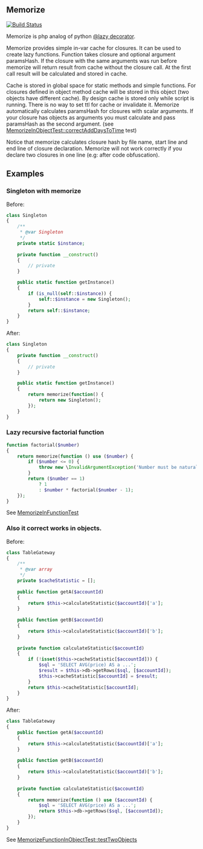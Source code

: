 Memorize
--------
[![Build Status](https://travis-ci.org/Solodkiy/memorize.svg?branch=master)](https://travis-ci.org/Solodkiy/memorize)

Memorize is php analog of python [@lazy decorator](https://pypi.python.org/pypi/lazy).

Memorize provides simple in-var cache for closures. It can be used to create lazy functions. 
Function takes closure and optional argument paramsHash.
If the closure with the same arguments was run before memorize will return result from cache without the closure call. At the first call result will be calculated and stored in cache.

Cache is stored in global space for static methods and simple functions. For closures defined in object method cache will be stored in this object (two objects have different cache).
By design cache is stored only while script is running. There is no way to set ttl for cache or invalidate it.
Memorize automatically calculates paramsHash for closures with scalar arguments. If your closure has objects as arguments you must calculate and pass paramsHash as the second argument. (see [MemorizeInObjectTest::correctAddDaysToTime](tests/Memorize/MemorizeInObjectTest.php) test)

Notice that memorize calculates closure hash by file name, start line and end line of closure declaration. Memorize will not work correctly if you declare two closures in one line (e.g: after code obfuscation).

Examples
--------

### Singleton with memorize
Before:
```php
class Singleton
{
    /**
     * @var Singleton
     */
    private static $instance;
    
    private function __construct()
    {
        // private
    }

    public static function getInstance()
    {
        if (is_null(self::$instance)) {
            self::$instance = new Singleton();
        }
        return self::$instance;
    }
}
```
After:
```php
class Singleton
{
    private function __construct()
    {
        // private
    }

    public static function getInstance()
    {
        return memorize(function() {
            return new Singleton();
        });
    }
}
```

### Lazy recursive factorial function
```php
function factorial($number)
{
    return memorize(function () use ($number) {
        if ($number <= 0) {
            throw new \InvalidArgumentException('Number must be natural');
        }
        return ($number == 1)
            ? 1
            : $number * factorial($number - 1);
    });
}

```
See [MemorizeInFunctionTest](tests/Memorize/MemorizeInFunctionTest.php)

### Also it correct works in objects. 
Before:
```php
class TableGateway
{
    /**
     * @var array
     */ 
    private $cacheStatistic = [];
    
    public function getA($accountId)
    {
        return $this->calculateStatistic($accountId)['a'];
    }
    
    public function getB($accountId)
    {
        return $this->calculateStatistic($accountId)['b'];
    }
    
    private function calculateStatistic($accountId)
    {
        if (!isset($this->cacheStatistic[$accountId])) {
            $sql = 'SELECT AVG(price) AS a ...';
            $result = $this->db->getRows($sql, [$accountId]);
            $this->cacheStatistic[$accountId] = $result;
        }
        return $this->cacheStatistic[$accountId];
    }
}
```
After:
```php
class TableGateway
{
    public function getA($accountId)
    {
        return $this->calculateStatistic($accountId)['a'];
    }
    
    public function getB($accountId)
    {
        return $this->calculateStatistic($accountId)['b'];
    }
    
    private function calculateStatistic($accountId)
    {
        return memorize(function () use ($accountId) {
            $sql = 'SELECT AVG(price) AS a ...';
            return $this->db->getRows($sql, [$accountId]);
        });
    }
}

```
See [MemorizeFunctionInObjectTest::testTwoObjects](tests/Memorize/MemorizeInObjectTest.php)
